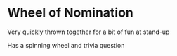 # Wheel of Nomination

Very quickly thrown together for a bit of fun at stand-up

Has a spinning wheel and trivia question
